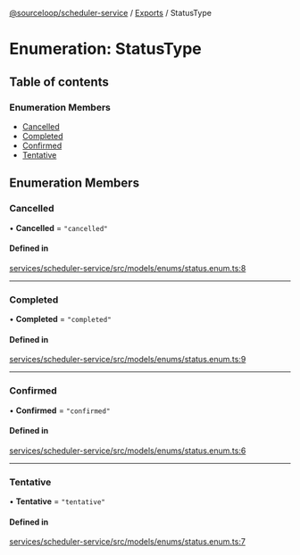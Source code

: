 [@sourceloop/scheduler-service](../README.md) / [Exports](../modules.md) / StatusType

# Enumeration: StatusType

## Table of contents

### Enumeration Members

- [Cancelled](StatusType.md#cancelled)
- [Completed](StatusType.md#completed)
- [Confirmed](StatusType.md#confirmed)
- [Tentative](StatusType.md#tentative)

## Enumeration Members

### Cancelled

• **Cancelled** = ``"cancelled"``

#### Defined in

[services/scheduler-service/src/models/enums/status.enum.ts:8](https://github.com/sourcefuse/loopback4-microservice-catalog/blob/00e854d46/services/scheduler-service/src/models/enums/status.enum.ts#L8)

___

### Completed

• **Completed** = ``"completed"``

#### Defined in

[services/scheduler-service/src/models/enums/status.enum.ts:9](https://github.com/sourcefuse/loopback4-microservice-catalog/blob/00e854d46/services/scheduler-service/src/models/enums/status.enum.ts#L9)

___

### Confirmed

• **Confirmed** = ``"confirmed"``

#### Defined in

[services/scheduler-service/src/models/enums/status.enum.ts:6](https://github.com/sourcefuse/loopback4-microservice-catalog/blob/00e854d46/services/scheduler-service/src/models/enums/status.enum.ts#L6)

___

### Tentative

• **Tentative** = ``"tentative"``

#### Defined in

[services/scheduler-service/src/models/enums/status.enum.ts:7](https://github.com/sourcefuse/loopback4-microservice-catalog/blob/00e854d46/services/scheduler-service/src/models/enums/status.enum.ts#L7)
